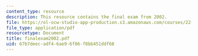 ```yaml
---
content_type: resource
description: This resource contains the final exam from 2002.
file: https://ol-ocw-studio-app-production.s3.amazonaws.com/courses/22-611j-introduction-to-plasma-physics-i-fall-2006/67b7deecadf46ae96f86f8bb451ddf68_finalexam2002.pdf
file_type: application/pdf
resourcetype: Document
title: finalexam2002.pdf
uid: 67b7deec-adf4-6ae9-6f86-f8bb451ddf68
---
```

